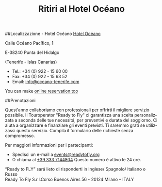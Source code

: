 ﻿---
layout: azul
image: 4803_oceano_hotel_medical_spa_0241585.jpg
categories: reserva lugar retiro
iframe: http://fs18.formsite.com/Kundusling/form9/index.html
lang: it
title: Ritiri al Hotel Océano
---
##Localizzazione - Hotel Océano
[Hotel Océano](http://www.oceano.de/es/hotel.html)

Calle Océano Pacífico, 1

E-38240 Punta del Hidalgo

(Tenerife - Islas Canarias)

- Tel.: +34 (0) 922 - 15 60 00
- Fax: +34 (0) 922 - 15 63 52
- Email: <info@oceano-tenerife.com>

You can make [online reservation too](http://www.oceano.de/en/precios/reservar-online.html)

##Prenotazioni

Quest'anno collaboriamo con professionali per offrirti il migliore servizio possibile.
Il Touroperator "Ready to Fly" ci garantizza una scelta personalizzata a seconda delle tue necessitá, per preventivi e durata del soggiorno.
Ci aiuta a organizzare e finanziare gli eventi previsti. 
Ti saremmo grati se utilizzassi questo servizio.
Compila il formulario delle richieste senza compromesso.

Per maggiori informazioni per i partecipanti:

- Spedisci un e-mail a [events@readytofly.org](mail://events@readytofly.org)
- O chiama al [+39 333 7144804](tel://+393337144804) Questo numero é attivo le 24 ore.

“Ready to FLY” sará lieto di risponderti in Inglese/ Spagnolo/ Italiano o Russo       
Ready To Fly S.r.l.Corso Buenos Aires 56 - 20124 Milano – ITALY 
